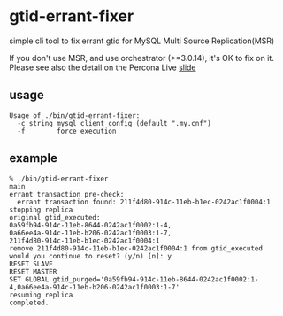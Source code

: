 # gtid-errant-fixer

simple cli tool to fix errant gtid for MySQL Multi Source Replication(MSR)

If you don't use MSR, and use orchestrator (>=3.0.14), it's OK to fix on it.
Please see also the detail on the Percona Live [slide](https://www.percona.com/live/19/sites/default/files/slides/Errant%20GTIDs%20Breaking%20Replication_%20How%20to%20Detect%20and%20Avoid%20Them%20-%20FileId%20-%20187306.pdf)

## usage

```
Usage of ./bin/gtid-errant-fixer:
  -c string mysql client config (default ".my.cnf")
  -f        force execution
```

## example

```
% ./bin/gtid-errant-fixer                                                                                                                 main
errant transaction pre-check: 
  errant transaction found: 211f4d80-914c-11eb-b1ec-0242ac1f0004:1
stopping replica
original gtid_executed: 
0a59fb94-914c-11eb-8644-0242ac1f0002:1-4,
0a66ee4a-914c-11eb-b206-0242ac1f0003:1-7,
211f4d80-914c-11eb-b1ec-0242ac1f0004:1
remove 211f4d80-914c-11eb-b1ec-0242ac1f0004:1 from gtid_executed
would you continue to reset? (y/n) [n]: y
RESET SLAVE
RESET MASTER
SET GLOBAL gtid_purged='0a59fb94-914c-11eb-8644-0242ac1f0002:1-4,0a66ee4a-914c-11eb-b206-0242ac1f0003:1-7'
resuming replica
completed.
```
